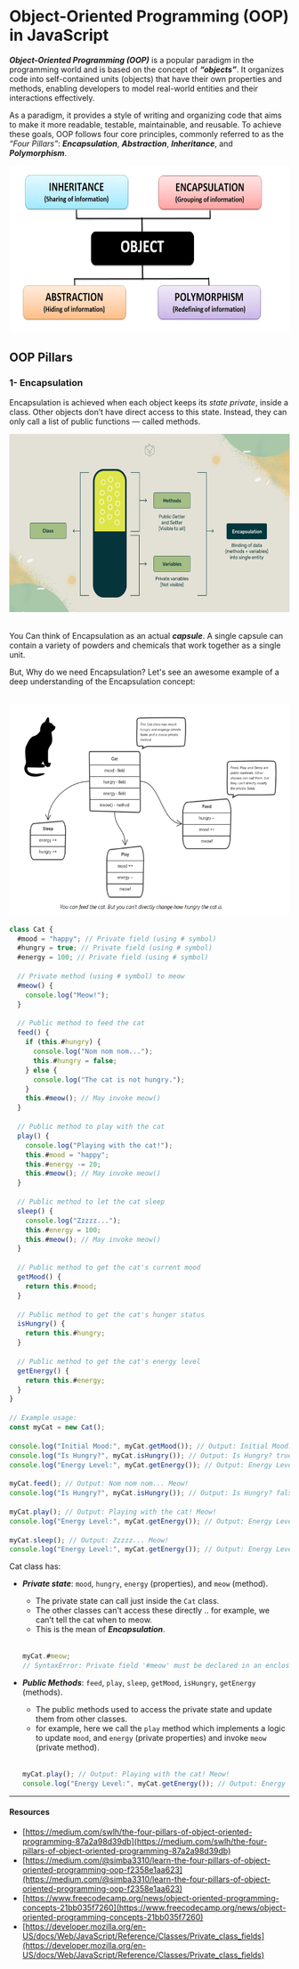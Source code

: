 # Object-Oriented Programming (OOP) in JavaScript

**_Object-Oriented Programming (OOP)_** is a popular paradigm in the programming world and is based on the concept of **_“objects”_**. It organizes code into self-contained units (objects) that have their own properties and methods, enabling developers to model real-world entities and their interactions effectively.

As a paradigm, it provides a style of writing and organizing code that aims to make it more readable, testable, maintainable, and reusable. To achieve these goals, OOP follows four core principles, commonly referred to as the _“Four Pillars”_: **_Encapsulation_**, **_Abstraction_**, **_Inheritance_**, and **_Polymorphism_**.

<div align="center"><img src="imgs/oop-pillars.webp" width="600" height="300"/></div>

## OOP Pillars

### 1- Encapsulation

Encapsulation is achieved when each object keeps its _state private_, inside a class. Other objects don’t have direct access to this state. Instead, they can only call a list of public functions — called methods.

<div align="center">
  <img src="imgs/What-is-Encapsulation.png" width="690" height="320"/>
</div><br/>

You Can think of Encapsulation as an actual **_capsule_**. A single capsule can contain a variety of powders and chemicals that work together as a single unit.

But, Why do we need Encapsulation? Let's see an awesome example of a deep understanding of the Encapsulation concept:

<br/>

<div align="center">
  <img src="imgs/cat-ex.png" width="700" height="380"/>
</div>

```js
class Cat {
  #mood = "happy"; // Private field (using # symbol)
  #hungry = true; // Private field (using # symbol)
  #energy = 100; // Private field (using # symbol)

  // Private method (using # symbol) to meow
  #meow() {
    console.log("Meow!");
  }

  // Public method to feed the cat
  feed() {
    if (this.#hungry) {
      console.log("Nom nom nom...");
      this.#hungry = false;
    } else {
      console.log("The cat is not hungry.");
    }
    this.#meow(); // May invoke meow()
  }

  // Public method to play with the cat
  play() {
    console.log("Playing with the cat!");
    this.#mood = "happy";
    this.#energy -= 20;
    this.#meow(); // May invoke meow()
  }

  // Public method to let the cat sleep
  sleep() {
    console.log("Zzzzz...");
    this.#energy = 100;
    this.#meow(); // May invoke meow()
  }

  // Public method to get the cat's current mood
  getMood() {
    return this.#mood;
  }

  // Public method to get the cat's hunger status
  isHungry() {
    return this.#hungry;
  }

  // Public method to get the cat's energy level
  getEnergy() {
    return this.#energy;
  }
}

// Example usage:
const myCat = new Cat();

console.log("Initial Mood:", myCat.getMood()); // Output: Initial Mood: happy
console.log("Is Hungry?", myCat.isHungry()); // Output: Is Hungry? true
console.log("Energy Level:", myCat.getEnergy()); // Output: Energy Level: 100

myCat.feed(); // Output: Nom nom nom... Meow!
console.log("Is Hungry?", myCat.isHungry()); // Output: Is Hungry? false

myCat.play(); // Output: Playing with the cat! Meow!
console.log("Energy Level:", myCat.getEnergy()); // Output: Energy Level: 80

myCat.sleep(); // Output: Zzzzz... Meow!
console.log("Energy Level:", myCat.getEnergy()); // Output: Energy Level: 100
```

Cat class has:

- **_Private state_**: `mood`, `hungry`, `energy` (properties), and `meow` (method).

  - The private state can call just inside the `Cat` class.
  - The other classes can't access these directly .. for example, we can’t tell the cat when to meow.
  - This is the mean of **_Encapsulation_**.<br/><br/>

  ```js
  myCat.#meow;
  // SyntaxError: Private field '#meow' must be declared in an enclosing class
  ```

- **_Public Methods_**: `feed`, `play`, `sleep`, `getMood`, `isHungry`, `getEnergy` (methods).

  - The public methods used to access the private state and update them from other classes.
  - for example, here we call the `play` method which implements a logic to update `mood`, and `energy` (private properties) and invoke `meow` (private method).<br/><br/>

  ```js
  myCat.play(); // Output: Playing with the cat! Meow!
  console.log("Energy Level:", myCat.getEnergy()); // Output: Energy Level: 80
  ```

<hr>

#### Resources

- [https://medium.com/swlh/the-four-pillars-of-object-oriented-programming-87a2a98d39db](https://medium.com/swlh/the-four-pillars-of-object-oriented-programming-87a2a98d39db)
- [https://medium.com/@simba3310/learn-the-four-pillars-of-object-oriented-programming-oop-f2358e1aa623](https://medium.com/@simba3310/learn-the-four-pillars-of-object-oriented-programming-oop-f2358e1aa623)
- [https://www.freecodecamp.org/news/object-oriented-programming-concepts-21bb035f7260](https://www.freecodecamp.org/news/object-oriented-programming-concepts-21bb035f7260)
- [https://developer.mozilla.org/en-US/docs/Web/JavaScript/Reference/Classes/Private_class_fields](https://developer.mozilla.org/en-US/docs/Web/JavaScript/Reference/Classes/Private_class_fields)
